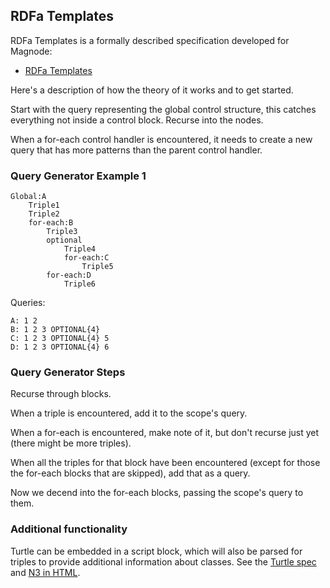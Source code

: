 ## RDFa Templates

RDFa Templates is a formally described specification developed for Magnode:

* [RDFa Templates](http://magnode.org/rdfa-templates/)

Here's a description of how the theory of it works and to get started.

Start with the query representing the global control structure, this catches everything not inside a control block. Recurse into the nodes.

When a for-each control handler is encountered, it needs to create a new query that has more patterns than the parent control handler.

### Query Generator Example 1

	Global:A
		Triple1
		Triple2
		for-each:B
			Triple3
			optional
				Triple4
				for-each:C
					Triple5
			for-each:D
				Triple6

Queries:

	A: 1 2
	B: 1 2 3 OPTIONAL{4}
	C: 1 2 3 OPTIONAL{4} 5
	D: 1 2 3 OPTIONAL{4} 6

### Query Generator Steps
Recurse through blocks.

When a triple is encountered, add it to the scope's query.

When a for-each is encountered, make note of it, but don't recurse just yet (there might be more triples).

When all the triples for that block have been encountered (except for those the for-each blocks that are skipped), add that as a query.

Now we decend into the for-each blocks, passing the scope's query to them.

### Additional functionality

Turtle can be embedded in a script block, which will also be parsed for triples to provide additional information about classes. See the [Turtle spec](http://www.w3.org/TR/turtle/) and [N3 in HTML](http://www.w3.org/wiki/N3inHTML).
